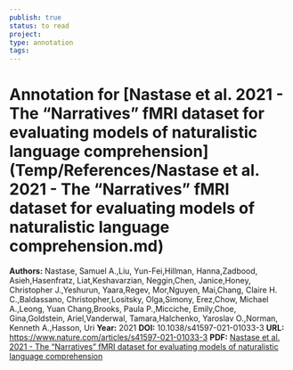 ```yaml
---
publish: true
status: to read
project:
type: annotation
tags:
---
```

# Annotation for [Nastase et al. 2021 - The “Narratives” fMRI dataset for evaluating models of naturalistic language comprehension](Temp/References/Nastase et al. 2021 - The “Narratives” fMRI dataset for evaluating models of naturalistic language comprehension.md)

**Authors:** Nastase, Samuel A.,Liu, Yun-Fei,Hillman, Hanna,Zadbood, Asieh,Hasenfratz, Liat,Keshavarzian, Neggin,Chen, Janice,Honey, Christopher J.,Yeshurun, Yaara,Regev, Mor,Nguyen, Mai,Chang, Claire H. C.,Baldassano, Christopher,Lositsky, Olga,Simony, Erez,Chow, Michael A.,Leong, Yuan Chang,Brooks, Paula P.,Micciche, Emily,Choe, Gina,Goldstein, Ariel,Vanderwal, Tamara,Halchenko, Yaroslav O.,Norman, Kenneth A.,Hasson, Uri
**Year:** 2021
**DOI:** 10.1038/s41597-021-01033-3
**URL:** https://www.nature.com/articles/s41597-021-01033-3
**PDF:** [Nastase et al. 2021 - The “Narratives” fMRI dataset for evaluating models of naturalistic language comprehension](Papers/PDFs/Nastase%20et%20al.%202021%20-%20The%20“Narratives”%20fMRI%20dataset%20for%20evaluating%20models%20of%20naturalistic%20language%20comprehension.pdf)
